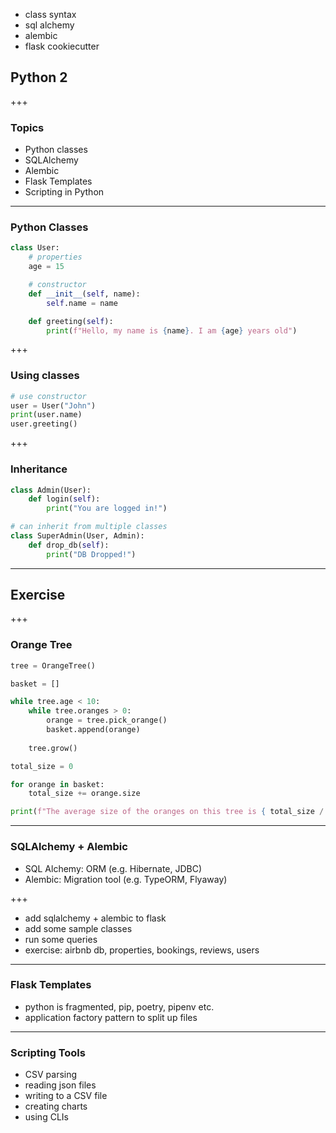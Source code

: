
- class syntax
- sql alchemy
- alembic
- flask cookiecutter

## Python 2

+++

### Topics

- Python classes
- SQLAlchemy
- Alembic
- Flask Templates
- Scripting in Python

---

### Python Classes

```python
class User:
    # properties
    age = 15

    # constructor
    def __init__(self, name):
        self.name = name

    def greeting(self):
        print(f"Hello, my name is {name}. I am {age} years old")
```
+++

### Using classes

```python
# use constructor
user = User("John")
print(user.name)
user.greeting()
```

+++

### Inheritance

```python
class Admin(User):
    def login(self):
        print("You are logged in!")

# can inherit from multiple classes
class SuperAdmin(User, Admin):
    def drop_db(self):
        print("DB Dropped!")
```

---

## Exercise

+++

### Orange Tree

```python
tree = OrangeTree()

basket = []

while tree.age < 10:
    while tree.oranges > 0:
        orange = tree.pick_orange()
        basket.append(orange)
    
    tree.grow()

total_size = 0

for orange in basket:
    total_size += orange.size

print(f"The average size of the oranges on this tree is { total_size / length(basket) }")
```
---

### SQLAlchemy + Alembic

- SQL Alchemy: ORM (e.g. Hibernate, JDBC)
- Alembic: Migration tool (e.g. TypeORM, Flyaway)

+++

- add sqlalchemy + alembic to flask
- add some sample classes
- run some queries
- exercise: airbnb db, properties, bookings, reviews, users

---

### Flask Templates

- python is fragmented, pip, poetry, pipenv etc.
- application factory pattern to split up files

---

### Scripting Tools

- CSV parsing
- reading json files
- writing to a CSV file
- creating charts
- using CLIs

